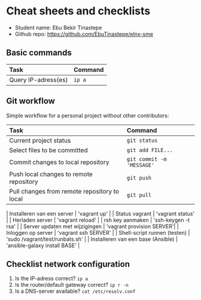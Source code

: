 # Cheat sheets and checklists

- Student name: Ebu Bekir Tinastepe
- Github repo: https://github.com/EbuTinastepe/elnx-sme

## Basic commands

| Task                | Command |
| :---                | :---    |
| Query IP-adress(es) | `ip a`  |

## Git workflow

Simple workflow for a personal project without other contributors:

| Task                                         | Command                   |
| :---                                         | :---                      |
| Current project status                       | `git status`              |
| Select files to be committed                 | `git add FILE...`         |
| Commit changes to local repository           | `git commit -m 'MESSAGE'` |
| Push local changes to remote repository      | `git push`                |
| Pull changes from remote repository to local | `git pull`                |


| Installeren van een server                   |  'vagrant up'      |
| Status vagrant                               |  'vagrant status'      |
| Herladen server                              |  'vagrant reload' |
| rsh key aanmaken                             |  'ssh-keygen -t rsa'      |
| Server updaten met wijzigingen               |  'vagrant provision SERVER'|
| Inloggen op server                           |  'vagrant ssh SERVER'      |
| Shell-script runnen (testen)                 |  'sudo /vagrant/test/runbats.sh' |
| Installeren van een base (Ansible)           |  'ansible-galaxy install BASE' |

## Checklist network configuration

1. Is the IP-adress correct? `ip a`
2. Is the router/default gateway correct? `ip r -n`
3. Is a DNS-server available? `cat /etc/resolv.conf`

